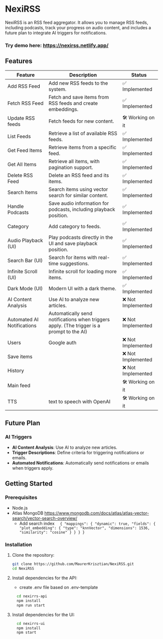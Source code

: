 # NexiRSS

NexiRSS is an  RSS feed aggregator. It allows you to manage RSS feeds, including podcasts, track your progress on audio content, and includes a future plan to integrate AI triggers for notifications.

### Try demo here: https://nexirss.netlify.app/ 

## Features

| Feature                    | Description                                                                               | Status             |
|----------------------------|-------------------------------------------------------------------------------------------|--------------------|
| Add RSS Feed               | Add new RSS feeds to the system.                                                          | ✅ Implemented      |
| Fetch RSS Feed             | Fetch and save items from RSS feeds and create embeddings.                                | ✅ Implemented      |
| Update RSS feeds           | Fetch feeds for new content.                                                              | 🛠️ Working on it  |
| List Feeds                 | Retrieve a list of available RSS feeds.                                                   | ✅ Implemented      |
| Get Feed Items             | Retrieve items from a specific feed.                                                      | ✅ Implemented      |
| Get All Items              | Retrieve all items, with pagination support.                                              | ✅ Implemented      |
| Delete RSS Feed            | Delete an RSS feed and its items.                                                         | ✅ Implemented      |
| Search Items               | Search items using vector search for similar content.                                     | ✅ Implemented      |
| Handle Podcasts            | Save audio information for podcasts, including playback position.                         | ✅ Implemented      |
| Category                   | Add category to feeds.                                                                    | ✅ Implemented      |
| Audio Playback (UI)        | Play podcasts directly in the UI and save playback position.                              | ✅ Implemented      |
| Search Bar (UI)            | Search for items with real-time suggestions.                                              | ✅ Implemented      |
| Infinite Scroll (UI)       | Infinite scroll for loading more items.                                                   | ✅ Implemented      |
| Dark Mode (UI)             | Modern UI with a dark theme.                                                              | ✅ Implemented      |
| AI Content Analysis        | Use AI to analyze new articles.                                                           | ❌ Not Implemented  |
| Automated AI Notifications | Automatically send notifications when triggers apply. (The trigger is a prompt to the AI) | ❌ Not Implemented  |
| Users                      | Google auth                                                                               | ❌ Not Implemented  |
| Save items                 |                                                                                           | ❌ Not Implemented  |
| History                    |                                                                                           | ❌ Not Implemented  |
| Main feed                  |                                                                                           | 🛠️ Working on it  |
| TTS                        | text to speech with OpenAI                                                                | 🛠️ Working on it   |

## Future Plan

### AI Triggers

- **AI Content Analysis**: Use AI to analyze new articles.
- **Trigger Descriptions**: Define criteria for triggering notifications or emails.
- **Automated Notifications**: Automatically send notifications or emails when triggers apply.

## Getting Started

### Prerequisites

- Node.js
- Atlas MongoDB  https://www.mongodb.com/docs/atlas/atlas-vector-search/vector-search-overview/
   - Add search index ```  {
     "mappings": {
     "dynamic": true,
     "fields": {
     "plot_embedding": {
     "type": "knnVector",
     "dimensions": 1536,
     "similarity": "cosine"
     }
     }
     }
     }```
### Installation

1. Clone the repository:
   ```bash
   git clone https://github.com/MaurerKrisztian/NexiRSS.git
   cd NexiRSS
   ```
2. Install dependencies for the API:
    - create .env file based on .env-template
    ```bash
      cd nexirrs-api
      npm install
      npm run start
    ```

3. Install dependencies for the UI:
    ```bash
      cd nexirrs-ui
      npm install
      npm start
    ```
